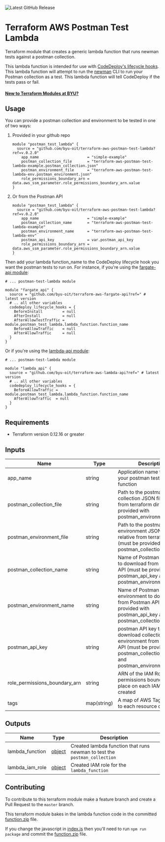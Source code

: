 ![Latest GitHub Release](https://img.shields.io/github/v/release/byu-oit/terraform-aws-postman-test-lambda?sort=semver)

# Terraform AWS Postman Test Lambda
Terraform module that creates a generic lambda function that runs newman tests against a postman collection.

This lambda function is intended for use with [CodeDeploy's lifecycle hooks](https://docs.aws.amazon.com/codedeploy/latest/userguide/reference-appspec-file-structure-hooks.html).
This lambda function will attempt to run the [newman](https://www.npmjs.com/package/newman) CLI to run your Postman collection as a test.
This lambda function will tell CodeDeploy if the tests pass or fail.

#### [New to Terraform Modules at BYU?](https://github.com/byu-oit/terraform-documentation)

## Usage
You can provide a postman collection and environment to be tested in one of two ways:
1. Provided in your github repo
    ```hcl
    module "postman_test_lambda" {
      source = "github.com/byu-oit/terraform-aws-postman-test-lambda?ref=v.0.2.0"
        app_name                      = "simple-example"
        postman_collection_file       = "terraform-aws-postman-test-lambda-example.postman_collection.json"
        postman_environment_file      = "terraform-aws-postman-test-lambda-env.postman_environment.json"
        role_permissions_boundary_arn = data.aws_ssm_parameter.role_permissions_boundary_arn.value
    }
    ```
2. Or from the Postman API
    ```hcl
    module "postman_test_lambda" {
      source = "github.com/byu-oit/terraform-aws-postman-test-lambda?ref=v.0.2.0"
        app_name                      = "simple-example"
        postman_collection_name       = "terraform-aws-postman-test-lambda-example"
        postman_environment_name      = "terraform-aws-postman-test-lambda-env"
        postman_api_key               = var.postman_api_key
        role_permissions_boundary_arn = data.aws_ssm_parameter.role_permissions_boundary_arn.value
    }
    ```

Then add your lambda function_name to the CodeDeploy lifecycle hook you want the postman tests to run on.
For instance, if you're using the [fargate-api module](https://github.com/byu-oit/terraform-aws-fargate-api):
```hcl
# ... postman-test-lambda module

module "fargate_api" {
  source = "github.com/byu-oit/terraform-aws-fargate-api?ref=" # latest version
  # .. all other variables
  codedeploy_lifecycle_hooks = {
    BeforeInstall         = null
    AfterInstall          = null
    AfterAllowTestTraffic = module.postman_test_lambda.lambda_function.function_name
    BeforeAllowTraffic    = null
    AfterAllowTraffic     = null
  }
}
```
Or if you're using the [lambda-api module](https://github.com/byu-oit/terraform-aws-lambda-api):
```hcl
# ... postman-test-lambda module

module "lambda_api" {
  source = "github.com/byu-oit/terraform-aws-lambda-api?ref=" # latest version
  # .. all other variables
  codedeploy_lifecycle_hooks = {
    BeforeAllowTraffic = module.postman_test_lambda.lambda_function.function_name
    AfterAllowTraffic  = null
  }
}
```

## Requirements
* Terraform version 0.12.16 or greater

## Inputs
| Name | Type  | Description | Default |
| --- | --- | --- | --- |
| app_name | string | Application name to name your postman test lambda function | |
| postman_collection_file | string | Path to the postman collection JSON file relative from terraform dir (must be provided with postman_environment_file) | null |
| postman_environment_file | string | Path to the postman environment JSON file relative from terraform dir (must be provided with postman_collection_file) | null |
| postman_collection_name | string | Name of Postman collection to download from Postman API  (must be provided with postman_api_key and postman_environment_name) | null | 
| postman_environment_name | string | Name of Postman environment to download from Postman API  (must be provided with postman_api_key and postman_collection_name) | null |
| postman_api_key | string | postman API key to download collection and environment from Postman API (must be provided with postman_collection_name and postman_environment_name) | null |
| role_permissions_boundary_arn | string | ARN of the IAM Role permissions boundary to place on each IAM role created | |
| tags | map(string) | A map of AWS Tags to attach to each resource created | {} |

## Outputs
| Name | Type | Description |
| ---  | ---  | --- |
| lambda_function | [object](https://www.terraform.io/docs/providers/aws/r/lambda_function.html#attributes-reference) | Created lambda function that runs newman to test the `postman_collection` |
| lambda_iam_role | [object](https://www.terraform.io/docs/providers/aws/r/iam_role.html#attributes-reference) | Created IAM role for the `lambda_function` |

## Contributing
To contribute to this terraform module make a feature branch and create a Pull Request to the `master` branch.

This terraform module bakes in the lambda function code in the committed [function.zip](lambda/dist/function.zip) file.

If you change the javascript in [index.js](lambda/src/index.js) then you'll need to run `npm run package` and commit the [function.zip](lambda/dist/function.zip) file.